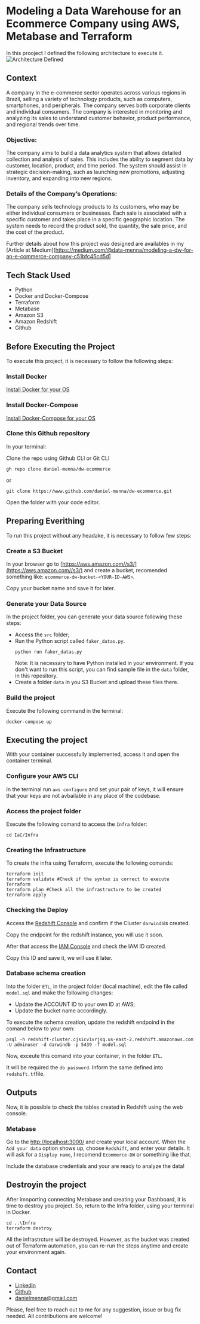# Modeling a Data Warehouse for an Ecommerce Company using AWS, Metabase and Terraform

In this prooject I defined the following architecture to execute it.
![Architecture Defined](./pics/architecture.png)

## Context
A company in the e-commerce sector operates across various regions in Brazil, selling a variety of technology products, such as computers, smartphones, and peripherals. The company serves both corporate clients and individual consumers. The company is interested in monitoring and analyzing its sales to understand customer behavior, product performance, and regional trends over time.

### Objective:
The company aims to build a data analytics system that allows detailed collection and analysis of sales. This includes the ability to segment data by customer, location, product, and time period. The system should assist in strategic decision-making, such as launching new promotions, adjusting inventory, and expanding into new regions.

### Details of the Company’s Operations:
The company sells technology products to its customers, who may be either individual consumers or businesses. Each sale is associated with a specific customer and takes place in a specific geographic location. The system needs to record the product sold, the quantity, the sale price, and the cost of the product.

Further details about how this project was designed are availables in my [Article at Medium](https://medium.com/@data-menna/modeling-a-dw-for-an-e-commerce-company-c51bfc45cd5d]

## Tech Stack Used
- Python
- Docker and Docker-Compose
- Terraform
- Metabase
- Amazon S3
- Amazon Redshift
- Github

## Before Executing the Project
To execute this project, it is necessary to follow the following steps:

### Install Docker
[Install Docker for your OS](https://docs.docker.com/desktop/)

### Install Docker-Compose
[Install Docker-Compose for your OS](https://docs.docker.com/compose/install/)

### Clone this Github repository
In your terminal:

Clone the repo using Github CLI or Git CLI
```
gh repo clone daniel-menna/dw-ecommerce
```
or

```
git clone https://www.github.com/daniel-menna/dw-ecommerce.git
```
Open the folder with your code editor.

## Preparing Everithing
To run this project without any headake, it is necessary to follow few steps:

### Create a S3 Bucket
In your browser go to [https://aws.amazon.com//s3/](https://aws.amazon.com//s3/) and create a bucket, recomended something like: `ecommerce-dw-bucket-<YOUR-ID-AWS>`.

Copy your bucket name and save it for later.

### Generate your Data Source
In the project folder, you can generate your data source following these steps:
- Access the `src` folder;
- Run the Python script called `faker_datas.py`.
    ```
    python run faker_datas.py
    ```
    Note: It is necessary to have Python installed in your environment. If you don't want to run this script, you can find sample file in the `data` folder, in this repository.
- Create a folder `data` in you S3 Bucket and upload these files there.

### Build the project
Execute the following command in the terminal:
```
docker-compose up
```

## Executing the project
With your container successfully implemented, access it and open the container terminal.

### Configure your AWS CLI
In the terminal run `aws configure` and set your pair of keys, it will ensure that your keys are not avbailable in any place of the codebase.

### Access the project folder
Execute the following comand to access the `Infra` folder:
```
cd IaC/Infra
```

### Creating the Infrastructure
To create the infra using Terraform, execute the following comands:

```
terraform init
terraform validate #Check if the syntax is correct to execute Terraform
terraform plan #Check all the infrastructure to be created
terraform apply
```

### Checking the Deploy
Access the [Redshift Console](https://console.aws.amazon.com/redshiftv2/home) and confirm if the Cluster `darwindb`is created.

Copy the endpoint for the redshift instance, you will use it soon.

After that access the [IAM Console](https://console.aws.amazon.com/iam/home#/home) and check the IAM ID created.

Copy this ID and save it, we will use it later.

### Database schema creation
Into the folder `ETL`, in the project folder (local machine), edit the file called `model.sql` and make the following changes:
- Update the ACCOUNT ID to your own ID at AWS;
- Update the bucket name accordingly.

To execute the schema creation, update the redshift endpoind in the comand below to your own:

```
psql -h redshift-cluster.cjsicv1vrjsq.us-east-2.redshift.amazonaws.com -U adminuser -d darwindb -p 5439 -f model.sql
```

Now, exceute this comand into your container, in the folder `ETL`.

It will be required the `db password`. Inform the same defined into `redshift.tf`file.

## Outputs
Now, it is possible to check the tables created in Redshift using the web console.

### Metabase
Go to the [http://localhost:3000/](http://localhost:3000/) and create your local account. When the `Add your data` option shows up, choose `Redshift`, and enter your details. It will ask for a `Display name`, I recomend `Ecommerce-DW` or something like that. 

Include the database credentials and your are ready to analyze the data!

## Destroyin the project
After imnporting connecting Metabase and creating your Dashboard, it is time to destroy you project. So, return to the Infra folder, using your terminal in Docker.
```
cd ..\Infra
terraform destroy
```

All the infrastrcture will be destroyed. However, as the bucket was created out of Terraform automation, you can re-run the steps anytime and create your environment again.

## Contact
- [Linkedin](https://www.linkedin.com/in/daniel-menna)
- [Github](https://www.github.com/daniel-menna)
- [danielmenna@gmail.com](mailto:danielmenna@gmail.com)

Please, feel free to reach out to me for any suggestion, issue or bug fix needed. All contributions are welcome!
